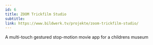 ```yaml
---
id: 6
title: ZOOM Trickfilm Studio
subtitle:
link: https://www.bildwerk.tv/projekte/zoom-trickfilm-studio/
---
```


A multi-touch gestured stop-motion movie app for a childrens museum
